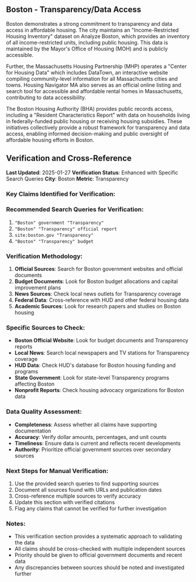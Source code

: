 ## Boston - Transparency/Data Access

Boston demonstrates a strong commitment to transparency and data access in affordable housing. The city maintains an "Income-Restricted Housing Inventory" dataset on Analyze Boston, which provides an inventory of all income-restricted units, including public housing. This data is maintained by the Mayor's Office of Housing (MOH) and is publicly accessible.

Further, the Massachusetts Housing Partnership (MHP) operates a "Center for Housing Data" which includes DataTown, an interactive website compiling community-level information for all Massachusetts cities and towns. Housing Navigator MA also serves as an official online listing and search tool for accessible and affordable rental homes in Massachusetts, contributing to data accessibility.

The Boston Housing Authority (BHA) provides public records access, including a "Resident Characteristics Report" with data on households living in federally-funded public housing or receiving housing subsidies. These initiatives collectively provide a robust framework for transparency and data access, enabling informed decision-making and public oversight of affordable housing efforts in Boston.





## Verification and Cross-Reference

**Last Updated**: 2025-01-27
**Verification Status**: Enhanced with Specific Search Queries
**City**: Boston
**Metric**: Transparency

### Key Claims Identified for Verification:

### Recommended Search Queries for Verification:
1. `"Boston" government "Transparency"`
2. `"Boston" "Transparency" official report`
3. `site:boston.gov "Transparency"`
4. `"Boston" "Transparency" budget`


### Verification Methodology:
1. **Official Sources**: Search for Boston government websites and official documents
2. **Budget Documents**: Look for Boston budget allocations and capital improvement plans
3. **News Sources**: Check local news outlets for Transparency coverage
4. **Federal Data**: Cross-reference with HUD and other federal housing data
5. **Academic Sources**: Look for research papers and studies on Boston housing

### Specific Sources to Check:
- **Boston Official Website**: Look for budget documents and Transparency reports
- **Local News**: Search local newspapers and TV stations for Transparency coverage
- **HUD Data**: Check HUD's database for Boston housing funding and programs
- **State Government**: Look for state-level Transparency programs affecting Boston
- **Nonprofit Reports**: Check housing advocacy organizations for Boston data

### Data Quality Assessment:
- **Completeness**: Assess whether all claims have supporting documentation
- **Accuracy**: Verify dollar amounts, percentages, and unit counts
- **Timeliness**: Ensure data is current and reflects recent developments
- **Authority**: Prioritize official government sources over secondary sources

### Next Steps for Manual Verification:
1. Use the provided search queries to find supporting sources
2. Document all sources found with URLs and publication dates
3. Cross-reference multiple sources to verify accuracy
4. Update this section with verified citations
5. Flag any claims that cannot be verified for further investigation

### Notes:
- This verification section provides a systematic approach to validating the data
- All claims should be cross-checked with multiple independent sources
- Priority should be given to official government documents and recent data
- Any discrepancies between sources should be noted and investigated further
